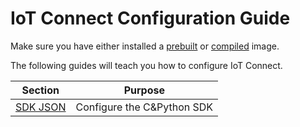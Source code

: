 # IoT Connect Configuration Guide

Make sure you have either installed a [prebuilt](../QuickStart/README.md) or [compiled](../Build/README.md) image.


The following guides will teach you how to configure IoT Connect.

| Section                   | Purpose                    |
|---------------------------|----------------------------|
| [SDK JSON](./SDK_JSON.md) | Configure the C&Python SDK |